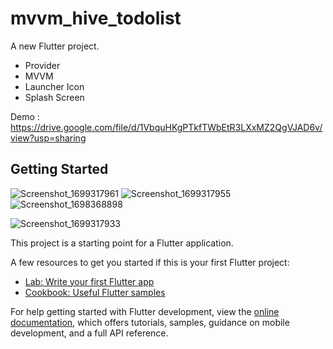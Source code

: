 # mvvm_hive_todolist

A new Flutter project.
- Provider
- MVVM
- Launcher Icon
- Splash Screen
  
Demo :
https://drive.google.com/file/d/1VbquHKgPTkfTWbEtR3LXxMZ2QgVJAD6v/view?usp=sharing
## Getting Started

![Screenshot_1699317961](https://github.com/eman55555/Provider-Todo-List/assets/45310369/af47a405-d9f3-4205-8334-1d6f54759e0a)
![Screenshot_1699317955](https://github.com/eman55555/Provider-Todo-List/assets/45310369/2338ede2-fb2e-4ef8-83e2-044c0a4408f7)
![Screenshot_1698368898](https://github.com/eman55555/Provider-Todo-List/assets/45310369/9699f2a4-7b5e-4942-a2b4-2e0a950f2b12)


![Screenshot_1699317933](https://github.com/eman55555/Provider-Todo-List/assets/45310369/3d986258-28f6-434f-86df-6a7209f568cd)

This project is a starting point for a Flutter application.


A few resources to get you started if this is your first Flutter project:

- [Lab: Write your first Flutter app](https://docs.flutter.dev/get-started/codelab)
- [Cookbook: Useful Flutter samples](https://docs.flutter.dev/cookbook)

For help getting started with Flutter development, view the
[online documentation](https://docs.flutter.dev/), which offers tutorials,
samples, guidance on mobile development, and a full API reference.
